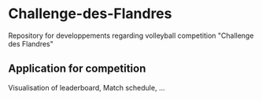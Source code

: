 # Challenge-des-Flandres
Repository for developpements regarding volleyball competition "Challenge des Flandres"

## Application for competition
Visualisation of leaderboard,
Match schedule,
...
